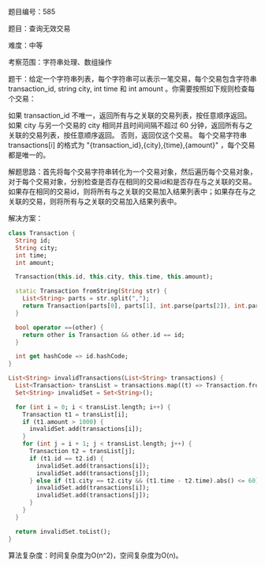 题目编号：585

题目：查询无效交易

难度：中等

考察范围：字符串处理、数组操作

题干：给定一个字符串列表，每个字符串可以表示一笔交易，每个交易包含字符串 transaction_id, string city, int time 和 int amount 。你需要按照如下规则检查每个交易：

如果 transaction_id 不唯一，返回所有与之关联的交易列表，按任意顺序返回。 
如果 city 与另一个交易的 city 相同并且时间间隔不超过 60 分钟，返回所有与之关联的交易列表，按任意顺序返回。 
否则，返回仅这个交易。 
每个交易字符串 transactions[i] 的格式为 "{transaction_id},{city},{time},{amount}" ，每个交易都是唯一的。

解题思路：首先将每个交易字符串转化为一个交易对象，然后遍历每个交易对象，对于每个交易对象，分别检查是否存在相同的交易id和是否存在与之关联的交易。如果存在相同的交易id，则将所有与之关联的交易加入结果列表中；如果存在与之关联的交易，则将所有与之关联的交易加入结果列表中。

解决方案：

```dart
class Transaction {
  String id;
  String city;
  int time;
  int amount;

  Transaction(this.id, this.city, this.time, this.amount);

  static Transaction fromString(String str) {
    List<String> parts = str.split(",");
    return Transaction(parts[0], parts[1], int.parse(parts[2]), int.parse(parts[3]));
  }

  bool operator ==(other) {
    return other is Transaction && other.id == id;
  }

  int get hashCode => id.hashCode;
}

List<String> invalidTransactions(List<String> transactions) {
  List<Transaction> transList = transactions.map((t) => Transaction.fromString(t)).toList();
  Set<String> invalidSet = Set<String>();

  for (int i = 0; i < transList.length; i++) {
    Transaction t1 = transList[i];
    if (t1.amount > 1000) {
      invalidSet.add(transactions[i]);
    }
    for (int j = i + 1; j < transList.length; j++) {
      Transaction t2 = transList[j];
      if (t1.id == t2.id) {
        invalidSet.add(transactions[i]);
        invalidSet.add(transactions[j]);
      } else if (t1.city == t2.city && (t1.time - t2.time).abs() <= 60) {
        invalidSet.add(transactions[i]);
        invalidSet.add(transactions[j]);
      }
    }
  }

  return invalidSet.toList();
}
```

算法复杂度：时间复杂度为O(n^2)，空间复杂度为O(n)。